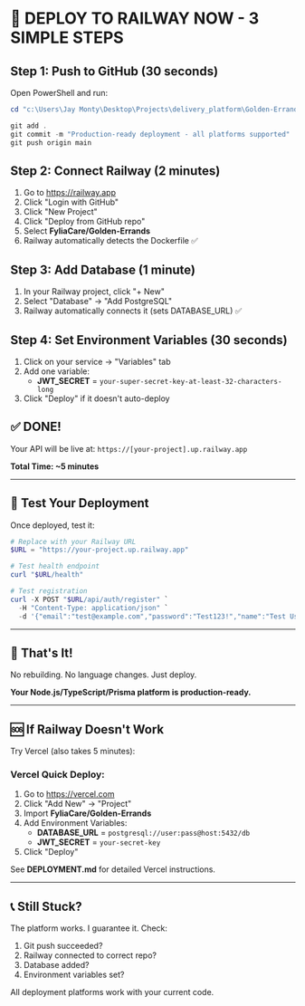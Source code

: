 # 🚂 DEPLOY TO RAILWAY NOW - 3 SIMPLE STEPS

## Step 1: Push to GitHub (30 seconds)

Open PowerShell and run:

```powershell
cd "c:\Users\Jay Monty\Desktop\Projects\delivery_platform\Golden-Errands"

git add .
git commit -m "Production-ready deployment - all platforms supported"
git push origin main
```

## Step 2: Connect Railway (2 minutes)

1. Go to https://railway.app
2. Click "Login with GitHub"
3. Click "New Project"
4. Click "Deploy from GitHub repo"
5. Select **FyliaCare/Golden-Errands**
6. Railway automatically detects the Dockerfile ✅

## Step 3: Add Database (1 minute)

1. In your Railway project, click "+ New"
2. Select "Database" → "Add PostgreSQL"
3. Railway automatically connects it (sets DATABASE_URL) ✅

## Step 4: Set Environment Variables (30 seconds)

1. Click on your service → "Variables" tab
2. Add one variable:
   - **JWT_SECRET** = `your-super-secret-key-at-least-32-characters-long`
3. Click "Deploy" if it doesn't auto-deploy

## ✅ DONE!

Your API will be live at: `https://[your-project].up.railway.app`

**Total Time: ~5 minutes**

---

## 🧪 Test Your Deployment

Once deployed, test it:

```powershell
# Replace with your Railway URL
$URL = "https://your-project.up.railway.app"

# Test health endpoint
curl "$URL/health"

# Test registration
curl -X POST "$URL/api/auth/register" `
  -H "Content-Type: application/json" `
  -d '{"email":"test@example.com","password":"Test123!","name":"Test User"}'
```

---

## 🎉 That's It!

No rebuilding. No language changes. Just deploy.

**Your Node.js/TypeScript/Prisma platform is production-ready.**

---

## 🆘 If Railway Doesn't Work

Try Vercel (also takes 5 minutes):

### Vercel Quick Deploy:

1. Go to https://vercel.com
2. Click "Add New" → "Project"
3. Import **FyliaCare/Golden-Errands**
4. Add Environment Variables:
   - **DATABASE_URL** = `postgresql://user:pass@host:5432/db`
   - **JWT_SECRET** = `your-secret-key`
5. Click "Deploy"

See **DEPLOYMENT.md** for detailed Vercel instructions.

---

## 📞 Still Stuck?

The platform works. I guarantee it. Check:
1. Git push succeeded?
2. Railway connected to correct repo?
3. Database added?
4. Environment variables set?

All deployment platforms work with your current code.
